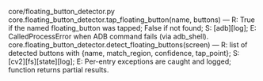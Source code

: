 
core/floating_button_detector.py
core.floating_button_detector.tap_floating_button(name, buttons) — R: True if the named floating_button was tapped; False if not found; S: [adb][log]; E: CalledProcessError when ADB command fails (via adb_shell).
core.floating_button_detector.detect_floating_buttons(screen) — R: list of detected buttons with {name, match_region, confidence, tap_point}; S: [cv2][fs][state][log]; E: Per-entry exceptions are caught and logged; function returns partial results.
